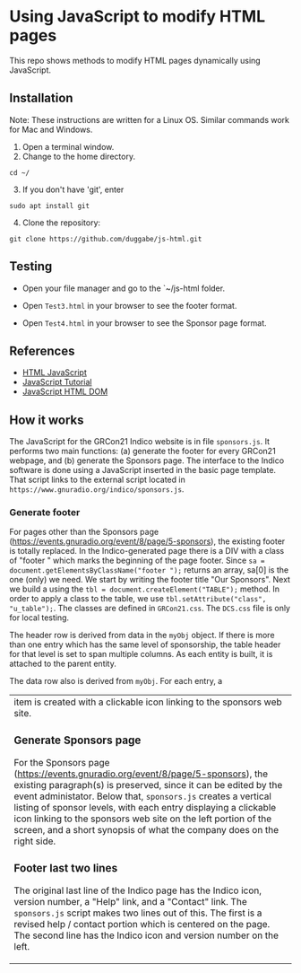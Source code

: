# Using JavaScript to modify HTML pages

This repo shows methods to modify HTML pages dynamically using JavaScript.

## Installation

Note: These instructions are written for a Linux OS. Similar commands work for Mac and Windows.

1. Open a terminal window.
2. Change to the home directory.  
```
cd ~/  
```
3. If you don't have 'git', enter  
```
sudo apt install git  
```
4. Clone the repository:  
```
git clone https://github.com/duggabe/js-html.git
```

## Testing

* Open your file manager and go to the `~/js-html folder.

* Open `Test3.html` in your browser to see the footer format.

* Open `Test4.html` in your browser to see the Sponsor page format.

## References

* [HTML JavaScript](https://www.w3schools.com/html/html_scripts.asp)
* [JavaScript Tutorial](https://www.w3schools.com/js/default.asp)
* [JavaScript HTML DOM](https://www.w3schools.com/js/js_htmldom.asp)

## How it works

The JavaScript for the GRCon21 Indico website is in file `sponsors.js`. It performs two main functions: (a) generate the footer for every GRCon21 webpage, and (b) generate the Sponsors page. The interface to the Indico software is done using a JavaScript inserted in the basic page template. That script links to the external script located in `https://www.gnuradio.org/indico/sponsors.js`.

### Generate footer

For pages other than the Sponsors page (https://events.gnuradio.org/event/8/page/5-sponsors), the existing footer is totally replaced. In the Indico-generated page there is a DIV with a class of "footer " which marks the beginning of the page footer. Since `sa = document.getElementsByClassName("footer ");` returns an array, sa[0] is the one (only) we need. We start by writing the footer title "Our Sponsors". Next we build a <table> using the `tbl = document.createElement("TABLE");` method. In order to apply a class to the table, we use `tbl.setAttribute("class", "u_table");`. The classes are defined in `GRCon21.css`. The `DCS.css` file is only for local testing.

The header row is derived from data in the `myObj` object. If there is more than one entry which has the same level of sponsorship, the table header for that level is set to span multiple columns. As each entity is built, it is attached to the parent entity.

The data row also is derived from `myObj`. For each entry, a <td> item is created with a clickable icon linking to the sponsors web site.

### Generate Sponsors page

For the Sponsors page (https://events.gnuradio.org/event/8/page/5-sponsors), the existing paragraph(s) is preserved, since it can be edited by the event administator. Below that, `sponsors.js` creates a vertical listing of sponsor levels, with each entry displaying a clickable icon linking to the sponsors web site on the left portion of the screen, and a short synopsis of what the company does on the right side.

### Footer last two lines

The original last line of the Indico page has the Indico icon, version number, a "Help" link, and a "Contact" link. The `sponsors.js` script makes two lines out of this. The first is a revised help / contact portion which is centered on the page. The second line has the Indico icon and version number on the left.

